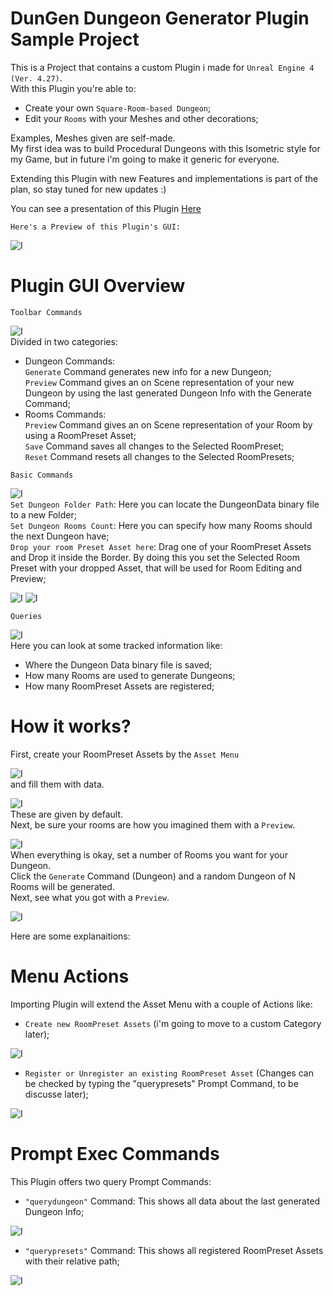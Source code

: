 # DunGen Dungeon Generator Plugin Sample Project

This is a Project that contains a custom Plugin i made for `Unreal Engine 4 (Ver. 4.27)`.  
With this Plugin you're able to:
* Create your own `Square-Room-based Dungeon`;
* Edit your `Rooms` with your Meshes and other decorations;  

Examples, Meshes given are self-made.  
My first idea was to build Procedural Dungeons with this Isometric style for my Game, but in future i'm going to make it generic for everyone.

Extending this Plugin with new Features and implementations is part of the plan, so stay tuned for new updates :)

You can see a presentation of this Plugin [Here](https://www.youtube.com/watch?v=wNMCmo1bRe0)

`Here's a Preview of this Plugin's GUI:`  

![I](./Docs/Plugin%20GUI%20Overview.PNG)

# Plugin GUI Overview

`Toolbar Commands`  

![I](./Docs/Plugin%20GUI%20Toolbar%20Commands.PNG)  
Divided in two categories:  
*  Dungeon Commands:  
`Generate` Command generates new info for a new Dungeon;  
`Preview` Command gives an on Scene representation of your new Dungeon by using the last generated Dungeon Info with the Generate Command;  
* Rooms Commands:  
`Preview` Command gives an on Scene representation of your Room by using a RoomPreset Asset;  
`Save` Command saves all changes to the Selected RoomPreset;  
`Reset` Command resets all changes to the Selected RoomPresets;  

`Basic Commands` 

![I](./Docs/Plugin%20GUI%20Commands.PNG)  
`Set Dungeon Folder Path`: Here you can locate the DungeonData binary file to a new Folder;  
`Set Dungeon Rooms Count`: Here you can specify how many Rooms should the next Dungeon have;  
`Drop your room Preset Asset here`: Drag one of your RoomPreset Assets and Drop it inside the Border. By doing this you set the Selected Room Preset with your dropped Asset, that will be used for Room Editing and Preview;  

![I](./Docs/Plugin%20Drag%20%26%20Drop%20RoomPreset%20.PNG)
![I](./Docs/Plugin%20After%20Drop%20RoomPreset.PNG)  

`Queries`  

![I](./Docs/Plugin%20GUI%20Queries.PNG)  
Here you can look at some tracked information like:
* Where the Dungeon Data binary file is saved;
* How many Rooms are used to generate Dungeons;
* How many RoomPreset Assets are registered;  


# How it works?
First, create your RoomPreset Assets by the `Asset Menu`

![I](./Docs/RoomPreset%20Assets%20on%20Content%20Browser.PNG)  
and fill them with data.  

![I](./Docs/Room%20Preset%20Asset%20Variables.PNG)  
These are given by default.  
Next, be sure your rooms are how you imagined them with a `Preview`.  

![I](./Docs/Plugin%20On%20Scene%20Room%20Preview.PNG)  
When everything is okay, set a number of Rooms you want for your Dungeon.  
Click the `Generate` Command (Dungeon) and a random Dungeon of N Rooms will be generated.  
Next, see what you got with a `Preview`.

![I](./Docs/Plugin%20On%20Scene%20Dungeon%20Preview.PNG)  

Here are some explanaitions:

# Menu Actions

Importing Plugin will extend the Asset Menu with a couple of Actions like:  
* `Create new RoomPreset Assets` (i'm going to move to a custom Category later);  

![I](./Docs/Plugin%20Asset%20Menu%20New%20RoomPreset.PNG)

* `Register or Unregister an existing RoomPreset Asset` (Changes can be checked by typing the "querypresets" Prompt Command, to be discusse later);  

![I](./Docs/Plugin%20Menu%20Custom%20Actions.PNG)


# Prompt Exec Commands

This Plugin offers two query Prompt Commands:

* `"querydungeon"` Command: This shows all data about the last generated Dungeon Info;  

![I](./Docs/Plugin%20Prompt%20querydungeon%20Command.PNG)

* `"querypresets"` Command: This shows all registered RoomPreset Assets with their relative path;

![I](./Docs/Plugin%20Prompt%20querypresets%20Command.PNG)  


